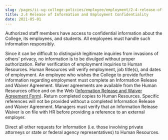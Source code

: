 ```yaml
---
slug: /pages/ii-ug-college-policies/employee/employment/2-4-release-of-information-and-employment-confidentiality
title: 2.4 Release of Information and Employment Confidentiality
date: 2021-05-01
---
```

Authorized staff members have access to confidential information about the College, its employees, and students. All employees must handle such information responsibly.

Since it can be difficult to distinguish legitimate inquiries from invasions of others' privacy, no information is to be divulged without proper authorization. Refer verification of employment inquiries to Human Resources. Human Resources will verify employment, job title(s), and dates of employment. An employee who wishes the College to provide further information regarding employment must complete an Information Release and Waiver Agreement. Waiver agreements are available from the Human Resources office and on the Web ([Information Release and Waiver Agreement Form](https://www.middlebury.edu/handbook/assets/information_release_waiver_agreement.1.18.16.pdf)). Return completed copies to Human Resources. Specific references will not be provided without a completed Information Release and Waiver Agreement. Managers must verify that an Information Release Waiver is on file with HR before providing a reference to an external employer.

Direct all other requests for information (i.e. those involving private attorneys or state or federal agency representatives) to Human Resources.